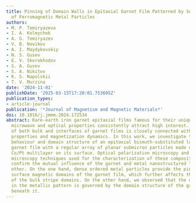 ```yaml
---
title: Pinning of Domain Walls in Epitaxial Garnet Film Patterned by Surface Arrays
  of Ferromagnetic Metal Particles
authors:
- M. P. Temiryazeva
- I. A. Kolmychek
- A. G. Temiryazev
- V. B. Novikov
- A. I. Maydykovskiy
- N. S. Gusev
- E. V. Skorokhodov
- S. A. Gusev
- S. A. Nikitov
- K. S. Napolskii
- T. V. Murzina
date: '2024-11-01'
publishDate: '2025-03-15T17:20:01.753695Z'
publication_types:
- article-journal
publication: '*Journal of Magnetism and Magnetic Materials*'
doi: 10.1016/j.jmmm.2024.172534
abstract: Rare-earth iron garnet epitaxial films famous for their unique magnetic,
  microwave and optical properties consistently attract high interest. Domain structure
  of both bulk and interfaces of garnet films is closely connected with their magnetic
  properties and magnetization dynamics. In this work, we investigate the magnetic
  behaviour and domain structure of an epitaxial bismuth-substituted lutetium iron
  garnet film with a regular array of planar submicron particles made of Co film or
  Co/Pt multilayer on its surface. Optical polarization microscopy and magnetic force
  microscopy techniques used for the characterization of these composite structures
  confirm the mutual influence of the garnet and metal nanostructured layers on each
  other. On the one hand, dense ordered metal particles provide the pinning of the
  surface magnetic domains of the garnet film, which further affects the organization
  of the bulk stripe domains. On the other hand, we observed that the domain structure
  in the metallic pattern is governed by the domain structure of the garnet placed
  beneath it.
---
```

